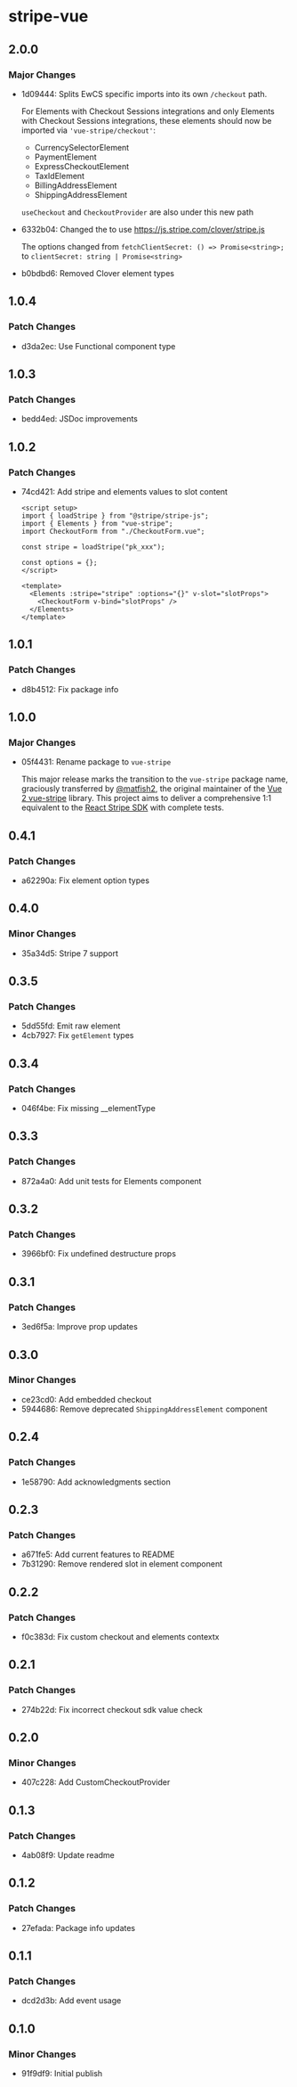 # stripe-vue

## 2.0.0

### Major Changes

- 1d09444: Splits EwCS specific imports into its own `/checkout` path.

  For Elements with Checkout Sessions integrations and only Elements with Checkout Sessions integrations, these elements should now be imported via `'vue-stripe/checkout'`:

  - CurrencySelectorElement
  - PaymentElement
  - ExpressCheckoutElement
  - TaxIdElement
  - BillingAddressElement
  - ShippingAddressElement

  `useCheckout` and `CheckoutProvider` are also under this new path

- 6332b04: Changed the <CheckoutProvider /> to use https://js.stripe.com/clover/stripe.js

  The options changed from `fetchClientSecret: () => Promise<string>;` to `clientSecret: string | Promise<string>`

- b0bdbd6: Removed Clover element types

## 1.0.4

### Patch Changes

- d3da2ec: Use Functional component type

## 1.0.3

### Patch Changes

- bedd4ed: JSDoc improvements

## 1.0.2

### Patch Changes

- 74cd421: Add stripe and elements values to slot content

  ```vue
  <script setup>
  import { loadStripe } from "@stripe/stripe-js";
  import { Elements } from "vue-stripe";
  import CheckoutForm from "./CheckoutForm.vue";

  const stripe = loadStripe("pk_xxx");

  const options = {};
  </script>

  <template>
    <Elements :stripe="stripe" :options="{}" v-slot="slotProps">
      <CheckoutForm v-bind="slotProps" />
    </Elements>
  </template>
  ```

## 1.0.1

### Patch Changes

- d8b4512: Fix package info

## 1.0.0

### Major Changes

- 05f4431: Rename package to `vue-stripe`

  This major release marks the transition to the `vue-stripe` package name, graciously transferred by [@matfish2](https://github.com/matfish2), the original maintainer of the [Vue 2 vue-stripe](https://github.com/matfish2/vue-stripe) library. This project aims to deliver a comprehensive 1:1 equivalent to the [React Stripe SDK](https://github.com/stripe/react-stripe-js) with complete tests.

## 0.4.1

### Patch Changes

- a62290a: Fix element option types

## 0.4.0

### Minor Changes

- 35a34d5: Stripe 7 support

## 0.3.5

### Patch Changes

- 5dd55fd: Emit raw element
- 4cb7927: Fix `getElement` types

## 0.3.4

### Patch Changes

- 046f4be: Fix missing \_\_elementType

## 0.3.3

### Patch Changes

- 872a4a0: Add unit tests for Elements component

## 0.3.2

### Patch Changes

- 3966bf0: Fix undefined destructure props

## 0.3.1

### Patch Changes

- 3ed6f5a: Improve prop updates

## 0.3.0

### Minor Changes

- ce23cd0: Add embedded checkout
- 5944686: Remove deprecated `ShippingAddressElement` component

## 0.2.4

### Patch Changes

- 1e58790: Add acknowledgments section

## 0.2.3

### Patch Changes

- a671fe5: Add current features to README
- 7b31290: Remove rendered slot in element component

## 0.2.2

### Patch Changes

- f0c383d: Fix custom checkout and elements contextx

## 0.2.1

### Patch Changes

- 274b22d: Fix incorrect checkout sdk value check

## 0.2.0

### Minor Changes

- 407c228: Add CustomCheckoutProvider

## 0.1.3

### Patch Changes

- 4ab08f9: Update readme

## 0.1.2

### Patch Changes

- 27efada: Package info updates

## 0.1.1

### Patch Changes

- dcd2d3b: Add event usage

## 0.1.0

### Minor Changes

- 91f9df9: Initial publish
